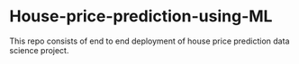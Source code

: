 # House-price-prediction-using-ML
This repo consists of end to end deployment of house price prediction data science project.

